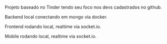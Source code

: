 Projeto baseado no Tinder tendo seu foco nos devs cadastrados no github.

Backend local conectando em mongo via docker.

Frontend rodando local, realtime via socket.io.

Mobile rodando local, realtime via socket.io.
